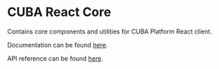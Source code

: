 # CUBA React Core

Contains core components and utilities for CUBA Platform React client.

Documentation can be found [here](https://github.com/cuba-platform/frontend#react-client-cuba-react-core).

API reference can be found [here](https://cuba-platform.github.io/frontend/docs/cuba-react-core/).
